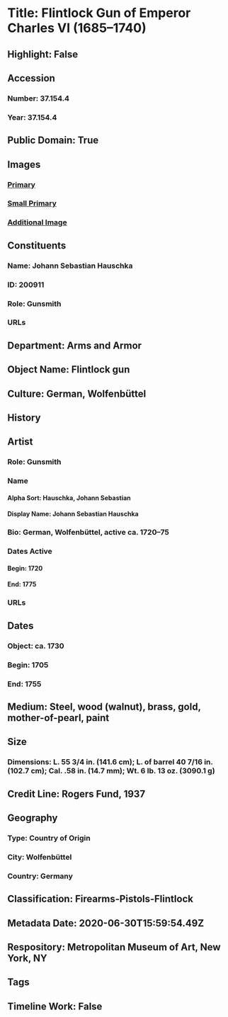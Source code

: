# Title: Flintlock Gun of Emperor Charles VI (1685–1740)
## Highlight: False
## Accession
### Number: 37.154.4
### Year: 37.154.4
## Public Domain: True
## Images
### [Primary](https://images.metmuseum.org/CRDImages/aa/original/LC-37_154_4-004.jpg)
### [Small Primary](https://images.metmuseum.org/CRDImages/aa/web-large/LC-37_154_4-004.jpg)
### [Additional Image](https://images.metmuseum.org/CRDImages/aa/original/LC-37_154_4-009.jpg)
## Constituents
### Name: Johann Sebastian Hauschka
### ID: 200911
### Role: Gunsmith
### URLs
## Department: Arms and Armor
## Object Name: Flintlock gun
## Culture: German, Wolfenbüttel
## History
## Artist
### Role: Gunsmith
### Name
#### Alpha Sort: Hauschka, Johann Sebastian
#### Display Name: Johann Sebastian Hauschka
### Bio: German, Wolfenbüttel, active ca. 1720–75
### Dates Active
#### Begin: 1720
#### End: 1775
### URLs
## Dates
### Object: ca. 1730
### Begin: 1705
### End: 1755
## Medium: Steel, wood (walnut), brass, gold, mother-of-pearl, paint
## Size
### Dimensions: L. 55 3/4 in. (141.6 cm); L. of barrel 40 7/16 in. (102.7 cm); Cal. .58 in. (14.7 mm); Wt. 6 lb. 13 oz. (3090.1 g)
## Credit Line: Rogers Fund, 1937
## Geography
### Type: Country of Origin
### City: Wolfenbüttel
### Country: Germany
## Classification: Firearms-Pistols-Flintlock
## Metadata Date: 2020-06-30T15:59:54.49Z
## Respository: Metropolitan Museum of Art, New York, NY
## Tags
## Timeline Work: False